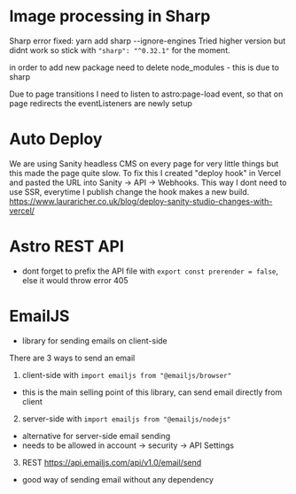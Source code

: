 # Image processing in Sharp

Sharp error fixed: yarn add sharp --ignore-engines
Tried higher version but didnt work so stick with `"sharp": "^0.32.1"` for the moment.

in order to add new package need to delete node_modules - this is due to sharp

Due to page transitions I need to listen to astro:page-load event, so that on page redirects
the eventListeners are newly setup

# Auto Deploy

We are using Sanity headless CMS on every page for very little things but this made the page quite slow. To fix this I created "deploy hook" in
Vercel and pasted the URL into Sanity -> API -> Webhooks. This way I dont need to use SSR, everytime I publish change the hook makes a new build.
https://www.lauraricher.co.uk/blog/deploy-sanity-studio-changes-with-vercel/

# Astro REST API

- dont forget to prefix the API file with `export const prerender = false`, else it would throw error 405

# EmailJS

- library for sending emails on client-side

There are 3 ways to send an email

1. client-side with `import emailjs from "@emailjs/browser"`

- this is the main selling point of this library, can send email directly from client

2. server-side with `import emailjs from "@emailjs/nodejs"`

- alternative for server-side email sending
- needs to be allowed in account -> security -> API Settings

3. REST https://api.emailjs.com/api/v1.0/email/send

- good way of sending email without any dependency
